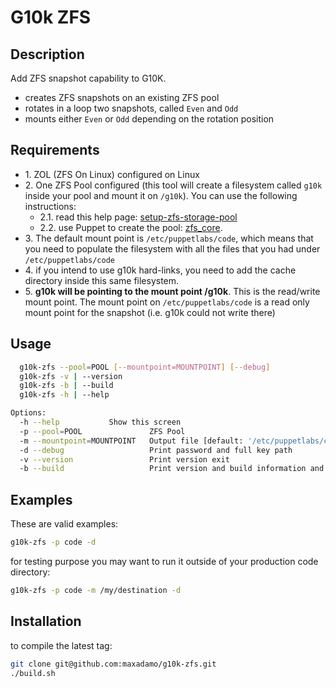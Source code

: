# G10k ZFS

## Description

Add ZFS snapshot capability to G10K.

* creates ZFS snapshots on an existing ZFS pool
* rotates in a loop two snapshots, called `Even` and `Odd`
* mounts either `Even` or `Odd` depending on the rotation position
  
## Requirements

* 1\. ZOL (ZFS On Linux) configured on Linux
* 2\. One ZFS Pool configured (this tool will create a filesystem called `g10k` inside your pool and mount it on `/g10k`). You can use the following instructions:
  * 2.1\. read this help page: [setup-zfs-storage-pool](https://tutorials.ubuntu.com/tutorial/setup-zfs-storage-pool)
  * 2.2\. use Puppet to create the pool: [zfs_core](https://forge.puppet.com/puppetlabs/zfs_core).
* 3\.  The default mount point is `/etc/puppetlabs/code`, which means that you need to populate the filesystem with all the files that you had under `/etc/puppetlabs/code`
* 4\. if you intend to use g10k hard-links, you need to add the cache directory inside this same filesystem.
* 5\.  **g10k will be pointing to the mount point /g10k**. This is the read/write mount point. The mount point on `/etc/puppetlabs/code` is a read only mount point for the snapshot (i.e. g10k could not write there)

## Usage

```sh
  g10k-zfs --pool=POOL [--mountpoint=MOUNTPOINT] [--debug]
  g10k-zfs -v | --version
  g10k-zfs -b | --build
  g10k-zfs -h | --help

Options:
  -h --help           Show this screen
  -p --pool=POOL               ZFS Pool
  -m --mountpoint=MOUNTPOINT   Output file [default: '/etc/puppetlabs/code']
  -d --debug                   Print password and full key path
  -v --version                 Print version exit
  -b --build                   Print version and build information and exit
```

## Examples

These are valid examples:

```sh
g10k-zfs -p code -d
```

for testing purpose you may want to run it outside of your production code directory:

```sh
g10k-zfs -p code -m /my/destination -d
```

## Installation

to compile the latest tag:

```sh
git clone git@github.com:maxadamo/g10k-zfs.git
./build.sh
```
